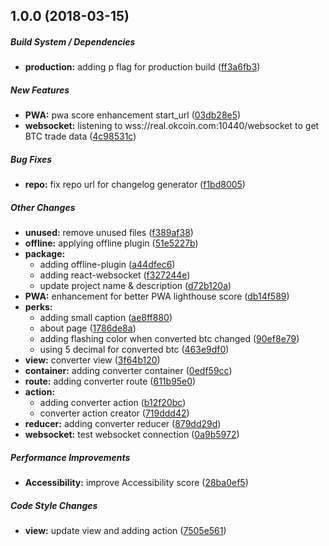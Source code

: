 ## 1.0.0 (2018-03-15)

##### Build System / Dependencies

* **production:**  adding p flag for production build ([ff3a6fb3](https://github.com/tagraha/bitcoin-price-tracker/commit/ff3a6fb352d595e32c44b04b360f808f40294ae5))

##### New Features

* **PWA:**  pwa score enhancement start_url ([03db28e5](https://github.com/tagraha/bitcoin-price-tracker/commit/03db28e5cc9f298c04935c757e2f59dd7618aab5))
* **websocket:**  listening to wss://real.okcoin.com:10440/websocket to get BTC trade data ([4c98531c](https://github.com/tagraha/bitcoin-price-tracker/commit/4c98531c2eaf39f0610224e98e773aed742d68a4))

##### Bug Fixes

* **repo:**  fix repo url for changelog generator ([f1bd8005](https://github.com/tagraha/bitcoin-price-tracker/commit/f1bd80056e9e29815a40641a50474d0997eac7c1))

##### Other Changes

* **unused:**  remove unused files ([f389af38](https://github.com/tagraha/bitcoin-price-tracker/commit/f389af380488a5468afca5aa8c9636a91e385b2b))
* **offline:**  applying offline plugin ([51e5227b](https://github.com/tagraha/bitcoin-price-tracker/commit/51e5227ba95bb3685b5f82ad0aa7068156e168d6))
* **package:**
  *  adding offline-plugin ([a44dfec6](https://github.com/tagraha/bitcoin-price-tracker/commit/a44dfec6d3be1d0ee7b31ac323abfe3795931250))
  *  adding react-websocket ([f327244e](https://github.com/tagraha/bitcoin-price-tracker/commit/f327244e299ab6ce4664f30dc3870ab6bc76fac6))
  *  update project name & description ([d72b120a](https://github.com/tagraha/bitcoin-price-tracker/commit/d72b120adede3eb2198f6a55c8156896e4994137))
* **PWA:**  enhancement for better PWA lighthouse score ([db14f589](https://github.com/tagraha/bitcoin-price-tracker/commit/db14f589399ca9e58b8438d0028e4f68c7b1e70a))
* **perks:**
  *  adding small caption ([ae8ff880](https://github.com/tagraha/bitcoin-price-tracker/commit/ae8ff880b7d0a3e8258216a11670fa4cb35d19ca))
  *  about page ([1786de8a](https://github.com/tagraha/bitcoin-price-tracker/commit/1786de8a3f1036f371524b6f63dfce7e38cb8cd3))
  *  adding flashing color when converted btc changed ([90ef8e79](https://github.com/tagraha/bitcoin-price-tracker/commit/90ef8e79700b45431bc2ceadf0b8cc3b3801130a))
  *  using 5 decimal for converted btc ([463e9df0](https://github.com/tagraha/bitcoin-price-tracker/commit/463e9df0a8273c00432b8d378179980200d7eb50))
* **view:**  converter view ([3f64b120](https://github.com/tagraha/bitcoin-price-tracker/commit/3f64b120713945e9b3ea297ff7c1b607d3f0e2f6))
* **container:**  adding converter container ([0edf59cc](https://github.com/tagraha/bitcoin-price-tracker/commit/0edf59cc442a1be62f9898765a5376dfc00414bb))
* **route:**  adding converter route ([611b95e0](https://github.com/tagraha/bitcoin-price-tracker/commit/611b95e0acb3d78fe540e7c931f9699cc0044d63))
* **action:**
  *  adding converter action ([b12f20bc](https://github.com/tagraha/bitcoin-price-tracker/commit/b12f20bcfd0a26483b4957d89a19f28d5d773755))
  *  converter action creator ([719ddd42](https://github.com/tagraha/bitcoin-price-tracker/commit/719ddd4241f6212c4af1ac6cf1e3c64d28bae356))
* **reducer:**  adding converter reducer ([879dd29d](https://github.com/tagraha/bitcoin-price-tracker/commit/879dd29d6a4e119612997626f513bb7f195a3ef8))
* **websocket:**  test websocket connection ([0a9b5972](https://github.com/tagraha/bitcoin-price-tracker/commit/0a9b597267ed5863751c7b73d3417e32b4dfd40c))

##### Performance Improvements

* **Accessibility:**  improve Accessibility score ([28ba0ef5](https://github.com/tagraha/bitcoin-price-tracker/commit/28ba0ef560e8a6a0141953ad141b563ddf29135a))

##### Code Style Changes

* **view:**  update view and adding action ([7505e561](https://github.com/tagraha/bitcoin-price-tracker/commit/7505e561b634a92f44e231eb4d011c67c2ed88f5))

